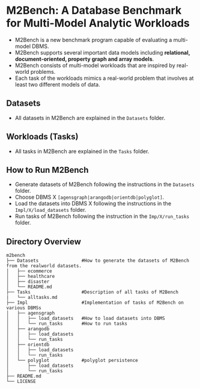 # M2Bench: A Database Benchmark for Multi-Model Analytic Workloads
- M2Bench is a new benchmark program capable of evaluating a multi-model DBMS. 
- M2Bench supports several important data models including **relational, document-oriented, property graph and array models**.
- M2Bench consists of multi-model workloads that are inspired by real-world problems. 
- Each task of the workloads mimics a real-world problem that involves at least two different models of data.

## Datasets
- All datasets in M2Bench are explained in the `Datasets` folder. 

## Workloads (Tasks)
- All tasks in M2Bench are explained in the `Tasks` folder. 

## How to Run M2Bench
- Generate datasets of M2Bench following the instructions in the `Datasets` folder.
- Choose DBMS X `[agensgraph|arangodb|orientdb|polyglot]`. 
- Load the datasets into DBMS X following the instructions in the `Impl/X/load_datasets` folder.  
- Run tasks of M2Bench following the instruction in the `Imp/X/run_tasks` folder.  


## Directory Overview
```
m2bench
├── Datasets                #How to generate the datasets of M2Bench from the realworld datasets.
│   ├── ecommerce          
│   ├── healthcare
│   ├── disaster
│   └── README.md
├── Tasks                   #Description of all tasks of M2Bench
|   └── alltasks.md
├── Impl                    #Implementation of tasks of M2Bench on various DBMSs
│   ├── agensgraph  
│   │   ├── load_datasets   #How to load datasets into DBMS
│   │   └── run_tasks       #How to run tasks
│   ├── arangodb
│   │   ├── load_datasets 
│   │   └── run_tasks
│   ├── orientdb
│   │   ├── load_datasets 
│   │   └── run_tasks
│   └── polyglot            #polyglot persistence
│       ├── load_datasets
│       └── run_tasks
├── README.md
└── LICENSE
``` 

